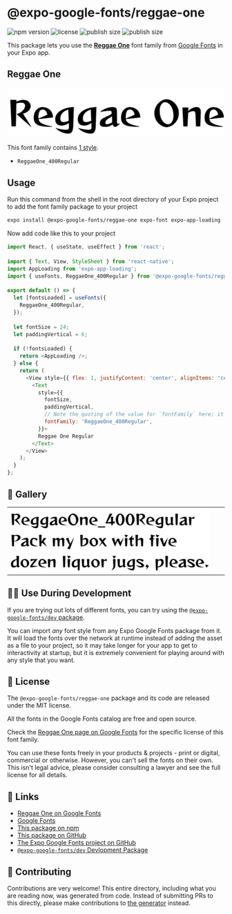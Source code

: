 # @expo-google-fonts/reggae-one

![npm version](https://flat.badgen.net/npm/v/@expo-google-fonts/reggae-one)
![license](https://flat.badgen.net/github/license/expo/google-fonts)
![publish size](https://flat.badgen.net/packagephobia/install/@expo-google-fonts/reggae-one)
![publish size](https://flat.badgen.net/packagephobia/publish/@expo-google-fonts/reggae-one)

This package lets you use the [**Reggae One**](https://fonts.google.com/specimen/Reggae+One) font family from [Google Fonts](https://fonts.google.com/) in your Expo app.

## Reggae One

![Reggae One](./font-family.png)

This font family contains [1 style](#-gallery).

- `ReggaeOne_400Regular`

## Usage

Run this command from the shell in the root directory of your Expo project to add the font family package to your project
```sh
expo install @expo-google-fonts/reggae-one expo-font expo-app-loading
```

Now add code like this to your project
```js
import React, { useState, useEffect } from 'react';

import { Text, View, StyleSheet } from 'react-native';
import AppLoading from 'expo-app-loading';
import { useFonts, ReggaeOne_400Regular } from '@expo-google-fonts/reggae-one';

export default () => {
  let [fontsLoaded] = useFonts({
    ReggaeOne_400Regular,
  });

  let fontSize = 24;
  let paddingVertical = 6;

  if (!fontsLoaded) {
    return <AppLoading />;
  } else {
    return (
      <View style={{ flex: 1, justifyContent: 'center', alignItems: 'center' }}>
        <Text
          style={{
            fontSize,
            paddingVertical,
            // Note the quoting of the value for `fontFamily` here; it expects a string!
            fontFamily: 'ReggaeOne_400Regular',
          }}>
          Reggae One Regular
        </Text>
      </View>
    );
  }
};

```

## 🔡 Gallery


||||
|-|-|-|
|![ReggaeOne_400Regular](./ReggaeOne_400Regular.ttf.png)||||


## 👩‍💻 Use During Development

If you are trying out lots of different fonts, you can try using the [`@expo-google-fonts/dev` package](https://github.com/expo/google-fonts/tree/master/font-packages/dev#readme).

You can import *any* font style from any Expo Google Fonts package from it. It will load the fonts
over the network at runtime instead of adding the asset as a file to your project, so it may take longer
for your app to get to interactivity at startup, but it is extremely convenient
for playing around with any style that you want.

## 📖 License

The `@expo-google-fonts/reggae-one` package and its code are released under the MIT license.

All the fonts in the Google Fonts catalog are free and open source.

Check the [Reggae One page on Google Fonts](https://fonts.google.com/specimen/Reggae+One) for the specific license of this font family.

You can use these fonts freely in your products & projects - print or digital, commercial or otherwise. However, you can't sell the fonts on their own. This isn't legal advice, please consider consulting a lawyer and see the full license for all details.

## 🔗 Links

- [Reggae One on Google Fonts](https://fonts.google.com/specimen/Reggae+One)
- [Google Fonts](https://fonts.google.com/)
- [This package on npm](https://www.npmjs.com/package/@expo-google-fonts/reggae-one)
- [This package on GitHub](https://github.com/expo/google-fonts/tree/master/font-packages/reggae-one)
- [The Expo Google Fonts project on GitHub](https://github.com/expo/google-fonts)
- [`@expo-google-fonts/dev` Devlopment Package](https://github.com/expo/google-fonts/tree/master/font-packages/dev)

## 🤝 Contributing

Contributions are very welcome! This entire directory, including what you are reading now, was generated from code. Instead of submitting PRs to this directly, please make contributions to [the generator](https://github.com/expo/google-fonts/tree/master/packages/generator) instead.
